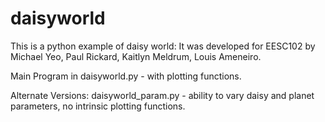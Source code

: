 # daisyworld
This is a python example of daisy world:
It was developed for EESC102 by Michael Yeo, Paul Rickard, Kaitlyn Meldrum, Louis Ameneiro.

Main Program in daisyworld.py - with plotting functions.

Alternate Versions:
daisyworld_param.py - ability to vary daisy and planet parameters, no intrinsic plotting functions.
